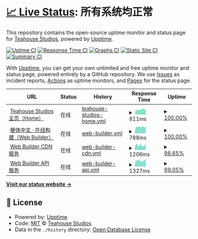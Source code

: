 # [📈 Live Status](https://status.teahou.se): <!--live status--> **所有系统均正常**

This repository contains the open-source uptime monitor and status page for [Teahouse Studios](https://teahou.se/), powered by [Upptime](https://github.com/upptime/upptime).

[![Uptime CI](https://github.com/koj-co/upptime/workflows/Uptime%20CI/badge.svg)](https://github.com/koj-co/upptime/actions?query=workflow%3A%22Uptime+CI%22)
[![Response Time CI](https://github.com/koj-co/upptime/workflows/Response%20Time%20CI/badge.svg)](https://github.com/koj-co/upptime/actions?query=workflow%3A%22Response+Time+CI%22)
[![Graphs CI](https://github.com/koj-co/upptime/workflows/Graphs%20CI/badge.svg)](https://github.com/koj-co/upptime/actions?query=workflow%3A%22Graphs+CI%22)
[![Static Site CI](https://github.com/koj-co/upptime/workflows/Static%20Site%20CI/badge.svg)](https://github.com/koj-co/upptime/actions?query=workflow%3A%22Static+Site+CI%22)
[![Summary CI](https://github.com/koj-co/upptime/workflows/Summary%20CI/badge.svg)](https://github.com/koj-co/upptime/actions?query=workflow%3A%22Summary+CI%22)

With [Upptime](https://upptime.js.org), you can get your own unlimited and free uptime monitor and status page, powered entirely by a GitHub repository. We use [Issues](https://github.com/Teahouse-Studios/status/issues) as incident reports, [Actions](https://github.com/Teahouse-Studios/status/actions) as uptime monitors, and [Pages](https://status.teahou.se) for the status page.

<!--start: status pages-->
<!-- This summary is generated by Upptime (https://github.com/upptime/upptime) -->
<!-- Do not edit this manually, your changes will be overwritten -->
<!-- prettier-ignore -->
| URL | Status | History | Response Time | Uptime |
| --- | ------ | ------- | ------------- | ------ |
| <img alt="" src="https://favicons.githubusercontent.com/teahou.se" height="13"> [Teahouse Studios 主页（Home）](https://teahou.se/) | 在线 | [teahouse-studios-home.yml](https://github.com/Teahouse-Studios/status/commits/master/history/teahouse-studios-home.yml) | <details><summary><img alt="Response time graph" src="./graphs/teahouse-studios-home/response-time-week.png" height="20"> 811ms</summary><br><a href="https://status.teahou.se/history/teahouse-studios-home"><img alt="Response time 800" src="https://img.shields.io/endpoint?url=https%3A%2F%2Fraw.githubusercontent.com%2FTeahouse-Studios%2Fstatus%2Fmaster%2Fapi%2Fteahouse-studios-home%2Fresponse-time.json"></a><br><a href="https://status.teahou.se/history/teahouse-studios-home"><img alt="24-hour response time 1009" src="https://img.shields.io/endpoint?url=https%3A%2F%2Fraw.githubusercontent.com%2FTeahouse-Studios%2Fstatus%2Fmaster%2Fapi%2Fteahouse-studios-home%2Fresponse-time-day.json"></a><br><a href="https://status.teahou.se/history/teahouse-studios-home"><img alt="7-day response time 811" src="https://img.shields.io/endpoint?url=https%3A%2F%2Fraw.githubusercontent.com%2FTeahouse-Studios%2Fstatus%2Fmaster%2Fapi%2Fteahouse-studios-home%2Fresponse-time-week.json"></a><br><a href="https://status.teahou.se/history/teahouse-studios-home"><img alt="30-day response time 800" src="https://img.shields.io/endpoint?url=https%3A%2F%2Fraw.githubusercontent.com%2FTeahouse-Studios%2Fstatus%2Fmaster%2Fapi%2Fteahouse-studios-home%2Fresponse-time-month.json"></a><br><a href="https://status.teahou.se/history/teahouse-studios-home"><img alt="1-year response time 800" src="https://img.shields.io/endpoint?url=https%3A%2F%2Fraw.githubusercontent.com%2FTeahouse-Studios%2Fstatus%2Fmaster%2Fapi%2Fteahouse-studios-home%2Fresponse-time-year.json"></a></details> | <details><summary><a href="https://status.teahou.se/history/teahouse-studios-home">100.00%</a></summary><a href="https://status.teahou.se/history/teahouse-studios-home"><img alt="All-time uptime 100.00%" src="https://img.shields.io/endpoint?url=https%3A%2F%2Fraw.githubusercontent.com%2FTeahouse-Studios%2Fstatus%2Fmaster%2Fapi%2Fteahouse-studios-home%2Fuptime.json"></a><br><a href="https://status.teahou.se/history/teahouse-studios-home"><img alt="24-hour uptime 100.00%" src="https://img.shields.io/endpoint?url=https%3A%2F%2Fraw.githubusercontent.com%2FTeahouse-Studios%2Fstatus%2Fmaster%2Fapi%2Fteahouse-studios-home%2Fuptime-day.json"></a><br><a href="https://status.teahou.se/history/teahouse-studios-home"><img alt="7-day uptime 100.00%" src="https://img.shields.io/endpoint?url=https%3A%2F%2Fraw.githubusercontent.com%2FTeahouse-Studios%2Fstatus%2Fmaster%2Fapi%2Fteahouse-studios-home%2Fuptime-week.json"></a><br><a href="https://status.teahou.se/history/teahouse-studios-home"><img alt="30-day uptime 100.00%" src="https://img.shields.io/endpoint?url=https%3A%2F%2Fraw.githubusercontent.com%2FTeahouse-Studios%2Fstatus%2Fmaster%2Fapi%2Fteahouse-studios-home%2Fuptime-month.json"></a><br><a href="https://status.teahou.se/history/teahouse-studios-home"><img alt="1-year uptime 100.00%" src="https://img.shields.io/endpoint?url=https%3A%2F%2Fraw.githubusercontent.com%2FTeahouse-Studios%2Fstatus%2Fmaster%2Fapi%2Fteahouse-studios-home%2Fuptime-year.json"></a></details>
| <img alt="" src="https://fe.wd-ljt.com/meme/favicon.ico" height="13"> [梗体中文 · 在线构建（Web Builder）](https://dl.meme.teahou.se) | 在线 | [web-builder.yml](https://github.com/Teahouse-Studios/status/commits/master/history/web-builder.yml) | <details><summary><img alt="Response time graph" src="./graphs/web-builder/response-time-week.png" height="20"> 788ms</summary><br><a href="https://status.teahou.se/history/web-builder"><img alt="Response time 769" src="https://img.shields.io/endpoint?url=https%3A%2F%2Fraw.githubusercontent.com%2FTeahouse-Studios%2Fstatus%2Fmaster%2Fapi%2Fweb-builder%2Fresponse-time.json"></a><br><a href="https://status.teahou.se/history/web-builder"><img alt="24-hour response time 857" src="https://img.shields.io/endpoint?url=https%3A%2F%2Fraw.githubusercontent.com%2FTeahouse-Studios%2Fstatus%2Fmaster%2Fapi%2Fweb-builder%2Fresponse-time-day.json"></a><br><a href="https://status.teahou.se/history/web-builder"><img alt="7-day response time 788" src="https://img.shields.io/endpoint?url=https%3A%2F%2Fraw.githubusercontent.com%2FTeahouse-Studios%2Fstatus%2Fmaster%2Fapi%2Fweb-builder%2Fresponse-time-week.json"></a><br><a href="https://status.teahou.se/history/web-builder"><img alt="30-day response time 769" src="https://img.shields.io/endpoint?url=https%3A%2F%2Fraw.githubusercontent.com%2FTeahouse-Studios%2Fstatus%2Fmaster%2Fapi%2Fweb-builder%2Fresponse-time-month.json"></a><br><a href="https://status.teahou.se/history/web-builder"><img alt="1-year response time 769" src="https://img.shields.io/endpoint?url=https%3A%2F%2Fraw.githubusercontent.com%2FTeahouse-Studios%2Fstatus%2Fmaster%2Fapi%2Fweb-builder%2Fresponse-time-year.json"></a></details> | <details><summary><a href="https://status.teahou.se/history/web-builder">100.00%</a></summary><a href="https://status.teahou.se/history/web-builder"><img alt="All-time uptime 100.00%" src="https://img.shields.io/endpoint?url=https%3A%2F%2Fraw.githubusercontent.com%2FTeahouse-Studios%2Fstatus%2Fmaster%2Fapi%2Fweb-builder%2Fuptime.json"></a><br><a href="https://status.teahou.se/history/web-builder"><img alt="24-hour uptime 100.00%" src="https://img.shields.io/endpoint?url=https%3A%2F%2Fraw.githubusercontent.com%2FTeahouse-Studios%2Fstatus%2Fmaster%2Fapi%2Fweb-builder%2Fuptime-day.json"></a><br><a href="https://status.teahou.se/history/web-builder"><img alt="7-day uptime 100.00%" src="https://img.shields.io/endpoint?url=https%3A%2F%2Fraw.githubusercontent.com%2FTeahouse-Studios%2Fstatus%2Fmaster%2Fapi%2Fweb-builder%2Fuptime-week.json"></a><br><a href="https://status.teahou.se/history/web-builder"><img alt="30-day uptime 100.00%" src="https://img.shields.io/endpoint?url=https%3A%2F%2Fraw.githubusercontent.com%2FTeahouse-Studios%2Fstatus%2Fmaster%2Fapi%2Fweb-builder%2Fuptime-month.json"></a><br><a href="https://status.teahou.se/history/web-builder"><img alt="1-year uptime 100.00%" src="https://img.shields.io/endpoint?url=https%3A%2F%2Fraw.githubusercontent.com%2FTeahouse-Studios%2Fstatus%2Fmaster%2Fapi%2Fweb-builder%2Fuptime-year.json"></a></details>
| <img alt="" src="https://blog-assets.wd-ljt.com/wp-content/uploads/2019/10/cropped-2019101308430183-192x192.png" height="13"> [Web Builder CDN 服务](https://fe.wd-ljt.com/meme/index.html) | 在线 | [web-builder-cdn.yml](https://github.com/Teahouse-Studios/status/commits/master/history/web-builder-cdn.yml) | <details><summary><img alt="Response time graph" src="./graphs/web-builder-cdn/response-time-week.png" height="20"> 1206ms</summary><br><a href="https://status.teahou.se/history/web-builder-cdn"><img alt="Response time 1327" src="https://img.shields.io/endpoint?url=https%3A%2F%2Fraw.githubusercontent.com%2FTeahouse-Studios%2Fstatus%2Fmaster%2Fapi%2Fweb-builder-cdn%2Fresponse-time.json"></a><br><a href="https://status.teahou.se/history/web-builder-cdn"><img alt="24-hour response time 1440" src="https://img.shields.io/endpoint?url=https%3A%2F%2Fraw.githubusercontent.com%2FTeahouse-Studios%2Fstatus%2Fmaster%2Fapi%2Fweb-builder-cdn%2Fresponse-time-day.json"></a><br><a href="https://status.teahou.se/history/web-builder-cdn"><img alt="7-day response time 1206" src="https://img.shields.io/endpoint?url=https%3A%2F%2Fraw.githubusercontent.com%2FTeahouse-Studios%2Fstatus%2Fmaster%2Fapi%2Fweb-builder-cdn%2Fresponse-time-week.json"></a><br><a href="https://status.teahou.se/history/web-builder-cdn"><img alt="30-day response time 1327" src="https://img.shields.io/endpoint?url=https%3A%2F%2Fraw.githubusercontent.com%2FTeahouse-Studios%2Fstatus%2Fmaster%2Fapi%2Fweb-builder-cdn%2Fresponse-time-month.json"></a><br><a href="https://status.teahou.se/history/web-builder-cdn"><img alt="1-year response time 1327" src="https://img.shields.io/endpoint?url=https%3A%2F%2Fraw.githubusercontent.com%2FTeahouse-Studios%2Fstatus%2Fmaster%2Fapi%2Fweb-builder-cdn%2Fresponse-time-year.json"></a></details> | <details><summary><a href="https://status.teahou.se/history/web-builder-cdn">98.65%</a></summary><a href="https://status.teahou.se/history/web-builder-cdn"><img alt="All-time uptime 98.97%" src="https://img.shields.io/endpoint?url=https%3A%2F%2Fraw.githubusercontent.com%2FTeahouse-Studios%2Fstatus%2Fmaster%2Fapi%2Fweb-builder-cdn%2Fuptime.json"></a><br><a href="https://status.teahou.se/history/web-builder-cdn"><img alt="24-hour uptime 97.33%" src="https://img.shields.io/endpoint?url=https%3A%2F%2Fraw.githubusercontent.com%2FTeahouse-Studios%2Fstatus%2Fmaster%2Fapi%2Fweb-builder-cdn%2Fuptime-day.json"></a><br><a href="https://status.teahou.se/history/web-builder-cdn"><img alt="7-day uptime 98.65%" src="https://img.shields.io/endpoint?url=https%3A%2F%2Fraw.githubusercontent.com%2FTeahouse-Studios%2Fstatus%2Fmaster%2Fapi%2Fweb-builder-cdn%2Fuptime-week.json"></a><br><a href="https://status.teahou.se/history/web-builder-cdn"><img alt="30-day uptime 98.97%" src="https://img.shields.io/endpoint?url=https%3A%2F%2Fraw.githubusercontent.com%2FTeahouse-Studios%2Fstatus%2Fmaster%2Fapi%2Fweb-builder-cdn%2Fuptime-month.json"></a><br><a href="https://status.teahou.se/history/web-builder-cdn"><img alt="1-year uptime 98.97%" src="https://img.shields.io/endpoint?url=https%3A%2F%2Fraw.githubusercontent.com%2FTeahouse-Studios%2Fstatus%2Fmaster%2Fapi%2Fweb-builder-cdn%2Fuptime-year.json"></a></details>
| <img alt="" src="https://blog-assets.wd-ljt.com/wp-content/uploads/2019/10/cropped-2019101308430183-192x192.png" height="13"> [Web Builder API 服务](https://meme.wd-api.com/) | 在线 | [web-builder-api.yml](https://github.com/Teahouse-Studios/status/commits/master/history/web-builder-api.yml) | <details><summary><img alt="Response time graph" src="./graphs/web-builder-api/response-time-week.png" height="20"> 1327ms</summary><br><a href="https://status.teahou.se/history/web-builder-api"><img alt="Response time 1370" src="https://img.shields.io/endpoint?url=https%3A%2F%2Fraw.githubusercontent.com%2FTeahouse-Studios%2Fstatus%2Fmaster%2Fapi%2Fweb-builder-api%2Fresponse-time.json"></a><br><a href="https://status.teahou.se/history/web-builder-api"><img alt="24-hour response time 1558" src="https://img.shields.io/endpoint?url=https%3A%2F%2Fraw.githubusercontent.com%2FTeahouse-Studios%2Fstatus%2Fmaster%2Fapi%2Fweb-builder-api%2Fresponse-time-day.json"></a><br><a href="https://status.teahou.se/history/web-builder-api"><img alt="7-day response time 1327" src="https://img.shields.io/endpoint?url=https%3A%2F%2Fraw.githubusercontent.com%2FTeahouse-Studios%2Fstatus%2Fmaster%2Fapi%2Fweb-builder-api%2Fresponse-time-week.json"></a><br><a href="https://status.teahou.se/history/web-builder-api"><img alt="30-day response time 1370" src="https://img.shields.io/endpoint?url=https%3A%2F%2Fraw.githubusercontent.com%2FTeahouse-Studios%2Fstatus%2Fmaster%2Fapi%2Fweb-builder-api%2Fresponse-time-month.json"></a><br><a href="https://status.teahou.se/history/web-builder-api"><img alt="1-year response time 1370" src="https://img.shields.io/endpoint?url=https%3A%2F%2Fraw.githubusercontent.com%2FTeahouse-Studios%2Fstatus%2Fmaster%2Fapi%2Fweb-builder-api%2Fresponse-time-year.json"></a></details> | <details><summary><a href="https://status.teahou.se/history/web-builder-api">99.05%</a></summary><a href="https://status.teahou.se/history/web-builder-api"><img alt="All-time uptime 99.35%" src="https://img.shields.io/endpoint?url=https%3A%2F%2Fraw.githubusercontent.com%2FTeahouse-Studios%2Fstatus%2Fmaster%2Fapi%2Fweb-builder-api%2Fuptime.json"></a><br><a href="https://status.teahou.se/history/web-builder-api"><img alt="24-hour uptime 96.92%" src="https://img.shields.io/endpoint?url=https%3A%2F%2Fraw.githubusercontent.com%2FTeahouse-Studios%2Fstatus%2Fmaster%2Fapi%2Fweb-builder-api%2Fuptime-day.json"></a><br><a href="https://status.teahou.se/history/web-builder-api"><img alt="7-day uptime 99.05%" src="https://img.shields.io/endpoint?url=https%3A%2F%2Fraw.githubusercontent.com%2FTeahouse-Studios%2Fstatus%2Fmaster%2Fapi%2Fweb-builder-api%2Fuptime-week.json"></a><br><a href="https://status.teahou.se/history/web-builder-api"><img alt="30-day uptime 99.35%" src="https://img.shields.io/endpoint?url=https%3A%2F%2Fraw.githubusercontent.com%2FTeahouse-Studios%2Fstatus%2Fmaster%2Fapi%2Fweb-builder-api%2Fuptime-month.json"></a><br><a href="https://status.teahou.se/history/web-builder-api"><img alt="1-year uptime 99.35%" src="https://img.shields.io/endpoint?url=https%3A%2F%2Fraw.githubusercontent.com%2FTeahouse-Studios%2Fstatus%2Fmaster%2Fapi%2Fweb-builder-api%2Fuptime-year.json"></a></details>

<!--end: status pages-->

[**Visit our status website →**](https://status.teahou.se)

## 📄 License

- Powered by: [Upptime](https://github.com/upptime/upptime)
- Code: [MIT](./LICENSE) © [Teahouse Studios](https://teahou.se/)
- Data in the `./history` directory: [Open Database License](https://opendatacommons.org/licenses/odbl/1-0/)
